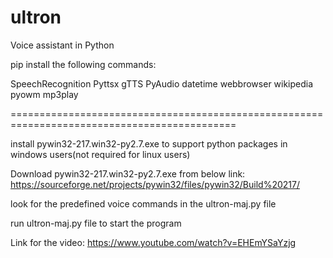 # ultron
Voice assistant in Python

pip install the following commands:

SpeechRecognition
Pyttsx
gTTS
PyAudio
datetime
webbrowser
wikipedia
pyowm
mp3play

=============================================================================================

install pywin32-217.win32-py2.7.exe to support python packages in windows users(not required for linux users) 

Download pywin32-217.win32-py2.7.exe from below link:
https://sourceforge.net/projects/pywin32/files/pywin32/Build%20217/

look for the predefined voice commands in the ultron-maj.py file

run ultron-maj.py file to start the program

Link for the video:
https://www.youtube.com/watch?v=EHEmYSaYzjg
